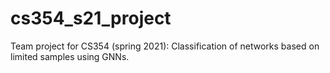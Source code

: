 # cs354_s21_project
Team project for CS354 (spring 2021): Classification of networks based on limited samples using GNNs.
